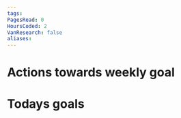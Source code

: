 ```yaml
---
tags:
PagesRead: 0
HoursCoded: 2
VanResearch: false
aliases:
---
```

# Actions towards weekly goal
# Todays goals
